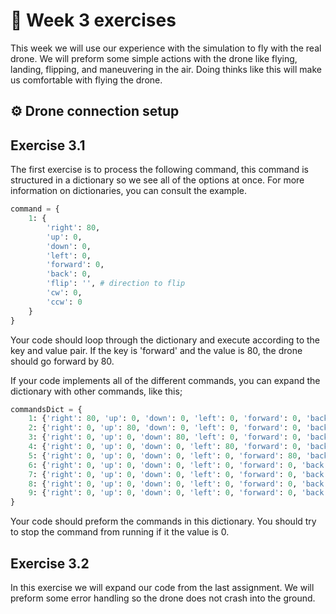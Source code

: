# :pencil: Week 3 exercises 
This week we will use our experience with the simulation to fly with the real drone. 
We will preform some simple actions with the drone like flying, landing, flipping, and maneuvering in the air. 
Doing thinks like this will make us comfortable with flying the drone.

## :gear: Drone connection setup

## Exercise 3.1

The first exercise is to process the following command, this command is structured in a dictionary so we see all of the options at once. For more information on dictionaries, you can consult the example.

```python
command = {
    1: {
        'right': 80,
        'up': 0,
        'down': 0,
        'left': 0,
        'forward': 0,
        'back': 0,
        'flip': '', # direction to flip
        'cw': 0,
        'ccw': 0
    }
}
```

Your code should loop through the dictionary and execute according to the key and value pair. If the key is 'forward' and the value is 80, the drone should go forward by 80.

If your code implements all of the different commands, you can expand the dictionary with other commands, like this;

```python
commandsDict = {
    1: {'right': 80, 'up': 0, 'down': 0, 'left': 0, 'forward': 0, 'back': 0, 'flip': '', 'cw': 0, 'ccw': 0},
    2: {'right': 0, 'up': 80, 'down': 0, 'left': 0, 'forward': 0, 'back': 0, 'flip': '', 'cw': 0, 'ccw': 0},
    3: {'right': 0, 'up': 0, 'down': 80, 'left': 0, 'forward': 0, 'back': 0, 'flip': '', 'cw': 0, 'ccw': 0},
    4: {'right': 0, 'up': 0, 'down': 0, 'left': 80, 'forward': 0, 'back': 0, 'flip': '', 'cw': 0, 'ccw': 0},
    5: {'right': 0, 'up': 0, 'down': 0, 'left': 0, 'forward': 80, 'back': 0, 'flip': '', 'cw': 0, 'ccw': 0},
    6: {'right': 0, 'up': 0, 'down': 0, 'left': 0, 'forward': 0, 'back': 80, 'flip': '', 'cw': 0, 'ccw': 0},
    7: {'right': 0, 'up': 0, 'down': 0, 'left': 0, 'forward': 0, 'back': 0, 'flip': 'r', 'cw': 0, 'ccw': 0},
    8: {'right': 0, 'up': 0, 'down': 0, 'left': 0, 'forward': 0, 'back': 0, 'flip': '', 'cw': 80, 'ccw': 0},
    9: {'right': 0, 'up': 0, 'down': 0, 'left': 0, 'forward': 0, 'back': 0, 'flip': '', 'cw': 0, 'ccw': 80}
}
```

Your code should preform the commands in this dictionary. You should try to stop the command from running if it the value is 0.

## Exercise 3.2

In this exercise we will expand our code from the last assignment. We will preform some error handling so the drone does not crash into the ground.

